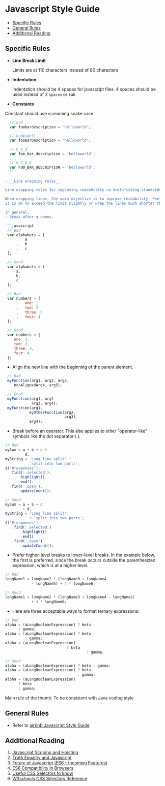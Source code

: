 # Javascript Style Guide
 
 - <a href="#specific-rules">Specific Rules</a>
 - <a href="#general-rules">General Rules</a>
 - <a href="#additional-reading">Additional Reading</a>
 
 ## Specific Rules
 - __Line Break Limit__ 
 	
	Limits are at 110 characters instead of 80 characters
	 
 - __Indentation__
   
   Indentation should be 4 spaces for javascript files.
   4 spaces should be used instead of 2 `spaces` or `tab`.
   
 - __Constants__ 
  
  Constant should use screaming snake case

  ```javascript
    // bad
    var foobardescription = 'helloworld';

    // badAsWell
    var fooBarDescription = 'helloworld';

    // b_a_d
    var foo_bar_description = 'helloworld';

    // G_O_O_D
    var FOO_BAR_DESCRIPTION = 'helloworld';
    ```
	
 - __Line wrapping rules__ 
 
  Line wrapping rules for improving readability <a href="coding-standards-java.html">[follow Java Style Guide files rule 3]</a>

  When wrapping lines, the main objective is to improve readability. Feel free to break rules if it improves readability.
  It is OK to exceed the limit slightly or wrap the lines much shorter than limit.

  In general,
  - Break after a comma.

  ```javascript
   // Bad
   var alphabets = [
           a
       ,   b
       ,   c
   ];

   // Good
   var alphabets = [
       a,
       b,
       c
   ];

   // Bad
   var numbers = {
           one: 1
       ,   two: 2
       ,   three: 3
       ,   four: 4
   };

   // Good
   var numbers = {
      one: 1,
      two: 2,
      three: 3,
      four: 4
   };
  ```
  - Align the new line with the beginning of the parent element.

  ```javascript
   // Bad
   myFunction(arg1, arg2, arg3,
      nonAlignedArg4, arg5);

   // Good
   myFunction(arg1, arg2
              arg3, arg4);
   myFunction(arg1,
             myOtherFunction(arg2,
                             arg3),
             arg4);
  ```

  - Break before an operator. This also applies to other "operator-like" symbols like the dot separator (.).

  ```javascript
  // Bad
  mySum = a + b + c +
           d;
  myString = 'Long line split' +
             'split into two parts';
  $('#responses').
     find('.selected').
         highlight().
         end().
     find('.open').
         updateCount();

  // Good
  mySum = a + b + c
          + d;
  myString = 'Long line split'
             + 'split into two parts';
  $('#responses')
     .find('.selected')
         .highlight()
         .end()
     .find('.open')
         .updateCount();
  ```

  - Prefer higher-level breaks to lower-level breaks. In the example below, the first is preferred, since the break occurs outside the parenthesized expression, which is at a higher level.

  ```javascript
  // Bad
  longName1 = longName2 * (longName3 + longName4
              - longName5) + 4 * longName6;

  // Good
  longName1 = longName2 * (longName3 + longName4 - longName5)
              + 4 * longName6;
  ```

  - Here are three acceptable ways to format ternary expressions:
  
  ```javascript
  // Bad
  alpha = (aLongBooleanExpression) ? beta
        : gamma;
  alpha = (aLongBooleanExpression) ? beta
           : gamma;
  alpha = (aLongBooleanExpression)
                              ? beta
                                       : gamma;

  // Good
  alpha = (aLongBooleanExpression) ? beta : gamma;
  alpha = (aLongBooleanExpression) ? beta
                                   : gamma;
  alpha = (aLongBooleanExpression)
        ? beta
        : gamma;
  ```

 Main rule of the thumb: To be consistent with Java coding style

 ## General Rules
- Refer to [airbnb Javascript Style Guide](https://github.com/airbnb/javascript/tree/master/es5)

 ## Additional Reading
1. [Javascript Scoping and Hoisting](http://www.adequatelygood.com/JavaScript-Scoping-and-Hoisting.html)
2. [Truth Equality and Javascript](https://javascriptweblog.wordpress.com/2011/02/07/truth-equality-and-javascript/#more-2108)
3. [Future of Javascript (ES6 - Incoming Features)](https://github.com/lukehoban/es6features)
4. [ES6 Compatibility in Browsers](http://kangax.github.io/compat-table/es6/)
5. [Useful CSS Selectors to know](http://code.tutsplus.com/tutorials/the-30-css-selectors-you-must-memorize--net-16048)
6. [W3schools CSS Selectors Reference](http://www.w3schools.com/cssref/css_selectors.asp)